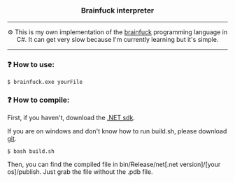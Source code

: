 <h3 align="center">Brainfuck interpreter</h3>

---

<p align="center">⚙️ This is my own implementation of the <a href="https://en.wikipedia.org/wiki/Brainfuck">brainfuck</a> programming language in C#. It can get very slow because I'm currently learning but it's simple.</p>

---

### ❓ How to use:

~~~shell
$ brainfuck.exe yourFile
~~~

### ❓ How to compile:

First, if you haven't, download the [.NET sdk](https://dotnet.microsoft.com/en-us/download/visual-studio-sdks).

If you are on windows and don't know how to run build.sh, please download [git](https://git-scm.com/downloads).

~~~shell
$ bash build.sh
~~~

Then, you can find the compiled file in bin/Release/net[.net version]/[your os]/publish.
Just grab the file without the .pdb file.
